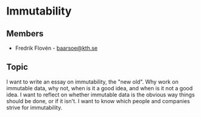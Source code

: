 # Immutability

## Members
- Fredrik Flovén - baarsoe@kth.se

## Topic
I want to write an essay on immutability, the "new old". Why work on immutable data, why not, when is it a good idea, and when is it not a good idea. I want to reflect on whether immutable data is the obvious way things should be done, or if it isn't. I want to know which people and companies strive for immutability.